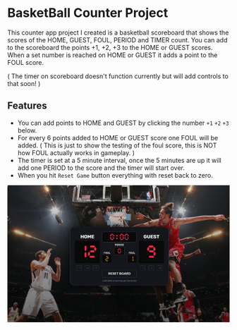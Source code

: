 # BasketBall Counter Project

This counter app project I created is a basketball scoreboard that shows the scores of the HOME, GUEST, FOUL, PERIOD and TIMER count. You can add to the scoreboard the points +1, +2, +3 to the HOME or GUEST scores. When a set number is reached on HOME or GUEST it adds a point to the FOUL score. 

( The timer on scoreboard doesn't function currently but will add controls to that soon! )

## Features

- You can add points to HOME and GUEST by clicking the number `+1` `+2` `+3` below.
- For every 6 points added to HOME or GUEST score one FOUL will be added. ( This is just to show the testing of the foul score, this is NOT how FOUL actually works in gameplay. )
- The timer is set at a 5 minute interval, once the 5 minutes are up it will add one PERIOD to the score and the timer will start over.
- When you hit `Reset Game` button everything with reset back to zero. 


![Counter Preview](/imgs/preview.jpg)